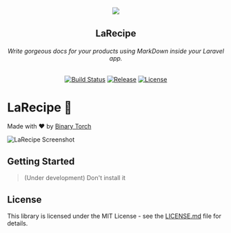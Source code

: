 

<h6 align="center">
    <img src="https://raw.githubusercontent.com/saleem-hadad/LaRecipe/master/publishable/assets/images/larecipe.png"/>
</h6>

<h2 align="center">
    LaRecipe
</h2>


<h6 align="center">
    Write gorgeous docs for your products using MarkDown inside your Laravel app.
</h6>
    

<p align="center">
<a href="https://travis-ci.org/saleem-hadad/LaRecipe"><img src="https://travis-ci.org/saleem-hadad/LaRecipe.svg" alt="Build Status"></a>
<a href="https://github.com/saleem-hadad/LaRecipe"><img src="https://img.shields.io/github/release/saleem-hadad/LaRecipe.svg" alt="Release"></a>
<a href="https://github.com/saleem-hadad/LaRecipe"><img src="https://poser.pugx.org/laravel/framework/license.svg" alt="License"></a>
</p>


# LaRecipe 🍪

Made with ❤️ by [Binary Torch](binary-torch.com)

![LaRecipe Screenshot](#)

## Getting Started

> (Under development) Don't install it


## License

This library is licensed under the MIT License - see the [LICENSE.md](LICENSE) file for details.
